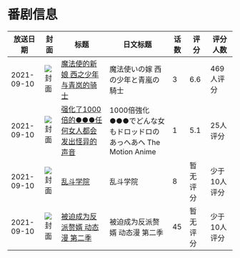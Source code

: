 # 番剧信息

|放送日期|封面|标题|日文标题|话数|评分|评分人数|
|---|---|---|---|---|---|---|
|2021-09-10|![封面](https://lain.bgm.tv/pic/cover/c/f3/fc/330394_86w68.jpg)|[魔法使的新娘 西之少年与青岚的骑士](https://bangumi.tv/subject/330394)|魔法使いの嫁 西の少年と青嵐の騎士|3|6.6|469人评分|
|2021-09-10|![封面](https://bangumi.tv/img/no_icon_subject.png)|[强化了1000倍的●●●任何女人都会发出怪异的声音](https://bangumi.tv/subject/350058)|1000倍強化●●●でどんな女もドロッドロのあっへあへ The Motion Anime|1|5.1|25人评分|
|2021-09-10|![封面](https://lain.bgm.tv/pic/cover/c/74/5a/362787_DG52D.jpg)|[乱斗学院](https://bangumi.tv/subject/362787)|乱斗学院|8|暂无评分|少于10人评分|
|2021-09-10|![封面](https://lain.bgm.tv/pic/cover/c/3f/8a/484673_D8jzm.jpg)|[被迫成为反派赘婿 动态漫 第二季](https://bangumi.tv/subject/484673)|被迫成为反派赘婿 动态漫 第二季|45|暂无评分|少于10人评分|
